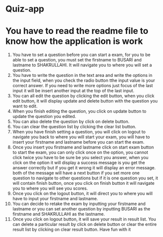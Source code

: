 # Quiz-app
# You have to read the readme file to know how the application is work
1) You have to set a question before you can start a exam, for you to be able to set a question, you must set the firstname to BUSARI and lastname to SHAKRULLAHI. It will navigate you to where you will set a question.
2) You have to write the question in the text area and write the options in the input field, when you check the radio button tthe input value is your correct answer. If you need to write more options just focus of the last input it will be insert another input at the top of the last input.
3) You can all edit the question by clicking the edit button, when you click edit button, it will display update and delete button with the question you want to edit.
4) When you finish editing the question, you click on update button to update the question you edited.
5) You can also delete the question by click on delete button.
6) You can clear the question list by clicking the clear list button.
7) When you have finish setting a question, you will click on logout to navigate you back to where you will start your exam, you will have to insert your firstname and lastname before you can start the exam.
8) Once you insert you firstname and lastname click on start exam button to start the exam, you can only click once on the option, you cannot click twice you have to be sure be you select you answer, when you click on the option it will display a success message is you get the answer correctly but if you get it wrong it will display an error message. both of the message will have a next button if you set more one question to navigate to other questions but if it is one question you set, it will contain finish button, once you click on finish button it will navigate you to where you will see you scores.
9) Once you click on the logout button, it will direct you to where you will have to input your firstname and lastname.
10) You can decide to retake the exam by inputting your firstname and lastname or you can set another question by inputting BUSARI as the firstname and SHAKRULLAHI as the lastname.
11) Once you click on logout button, it will save your result in result list. You can delete a particular result by click on delete button or clear the entire result list by clicking on clear result button.
Have fun with it
